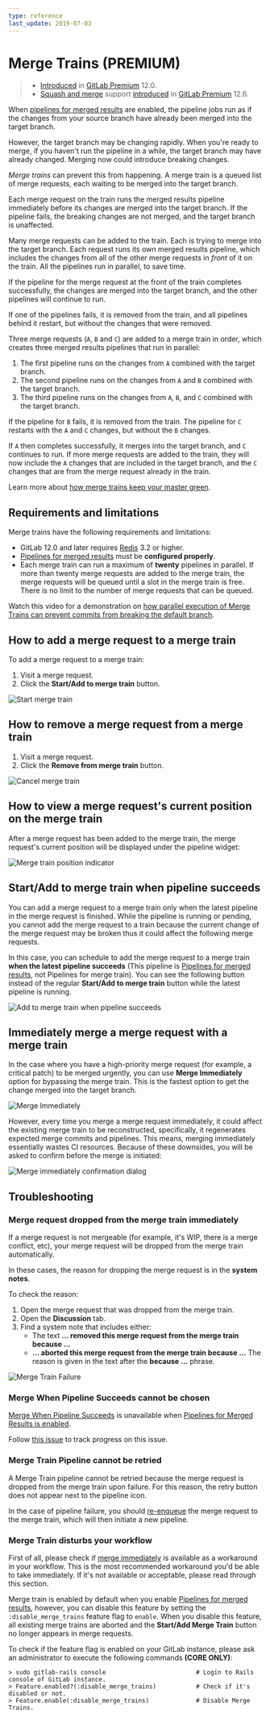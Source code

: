 ```yaml
---
type: reference
last_update: 2019-07-03
---
```


# Merge Trains **(PREMIUM)**

> - [Introduced](https://gitlab.com/gitlab-org/gitlab/issues/9186) in [GitLab Premium](https://about.gitlab.com/pricing/) 12.0.
> - [Squash and merge](../../../../user/project/merge_requests/squash_and_merge.md) support [introduced](https://gitlab.com/gitlab-org/gitlab/issues/13001) in [GitLab Premium](https://about.gitlab.com/pricing/) 12.6.

When [pipelines for merged results](../index.md#pipelines-for-merged-results-premium) are
enabled, the pipeline jobs run as if the changes from your source branch have already
been merged into the target branch.

However, the target branch may be changing rapidly. When you're ready to merge,
if you haven't run the pipeline in a while, the target branch may have already changed.
Merging now could introduce breaking changes.

*Merge trains* can prevent this from happening. A merge train is a queued list of merge
requests, each waiting to be merged into the target branch.

Each merge request on the train runs the merged results pipeline immediately before its
changes are merged into the target branch. If the pipeline fails, the breaking changes are
not merged, and the target branch is unaffected.

Many merge requests can be added to the train. Each is trying to merge into the target branch.
Each request runs its own merged results pipeline, which includes the changes from
all of the other merge requests in *front* of it on the train. All the pipelines run
in parallel, to save time.

If the pipeline for the merge request at the front of the train completes successfully,
the changes are merged into the target branch, and the other pipelines will continue to
run.

If one of the pipelines fails, it is removed from the train, and all pipelines behind
it restart, but without the changes that were removed.

Three merge requests (`A`, `B` and `C`) are added to a merge train in order, which
creates three merged results pipelines that run in parallel:

1. The first pipeline runs on the changes from `A` combined with the target branch.
1. The second pipeline runs on the changes from `A` and `B` combined with the target branch.
1. The third pipeline runs on the changes from `A`, `B`, and `C` combined with the target branch.

If the pipeline for `B` fails, it is removed from the train. The pipeline for
`C` restarts with the `A` and `C` changes, but without the `B` changes.

If `A` then completes successfully, it merges into the target branch, and `C` continues
to run. If more merge requests are added to the train, they will now include the `A`
changes that are included in the target branch, and the `C` changes that are from
the merge request already in the train.

Learn more about
[how merge trains keep your master green](https://about.gitlab.com/blog/2020/01/30/all-aboard-merge-trains/).

## Requirements and limitations

Merge trains have the following requirements and limitations:

- GitLab 12.0 and later requires [Redis](https://redis.io/) 3.2 or higher.
- [Pipelines for merged results](../index.md#pipelines-for-merged-results-premium) must be
  **configured properly**.
- Each merge train can run a maximum of **twenty** pipelines in parallel.
  If more than twenty merge requests are added to the merge train, the merge requests
  will be queued until a slot in the merge train is free. There is no limit to the
  number of merge requests that can be queued.

<i class="fa fa-youtube-play youtube" aria-hidden="true"></i>
Watch this video for a demonstration on [how parallel execution
of Merge Trains can prevent commits from breaking the default
branch](https://www.youtube.com/watch?v=D4qCqXgZkHQ).

## How to add a merge request to a merge train

To add a merge request to a merge train:

1. Visit a merge request.
1. Click the **Start/Add to merge train** button.

![Start merge train](img/merge_train_start_v12_0.png)

## How to remove a merge request from a merge train

1. Visit a merge request.
1. Click the **Remove from merge train** button.

![Cancel merge train](img/merge_train_cancel_v12_0.png)

## How to view a merge request's current position on the merge train

After a merge request has been added to the merge train, the merge request's
current position will be displayed under the pipeline widget:

![Merge train position indicator](img/merge_train_position_v12_0.png)

## Start/Add to merge train when pipeline succeeds

You can add a merge request to a merge train only when the latest pipeline in the
merge request is finished. While the pipeline is running or pending, you cannot add
the merge request to a train because the current change of the merge request may
be broken thus it could affect the following merge requests.

In this case, you can schedule to add the merge request to a merge train **when the latest
pipeline succeeds** (This pipeline is [Pipelines for merged results](../index.md), not Pipelines for merge train).
You can see the following button instead of the regular **Start/Add to merge train**
button while the latest pipeline is running.

![Add to merge train when pipeline succeeds](img/merge_train_start_when_pipeline_succeeds_v12_0.png)

## Immediately merge a merge request with a merge train

In the case where you have a high-priority merge request (for example, a critical patch) to be merged urgently,
you can use **Merge Immediately** option for bypassing the merge train.
This is the fastest option to get the change merged into the target branch.

![Merge Immediately](img/merge_train_immediate_merge_v12_6.png)

However, every time you merge a merge request immediately, it could affect the
existing merge train to be reconstructed, specifically, it regenerates expected
merge commits and pipelines. This means, merging immediately essentially wastes
CI resources. Because of these downsides, you will be asked to confirm before
the merge is initiated:

![Merge immediately confirmation dialog](img/merge_train_immediate_merge_confirmation_dialog_v12_6.png)

## Troubleshooting

### Merge request dropped from the merge train immediately

If a merge request is not mergeable (for example, it's WIP, there is a merge
conflict, etc), your merge request will be dropped from the merge train automatically.

In these cases, the reason for dropping the merge request is in the **system notes**.

To check the reason:

1. Open the merge request that was dropped from the merge train.
1. Open the **Discussion** tab.
1. Find a system note that includes either:
   - The text **... removed this merge request from the merge train because ...**
   - **... aborted this merge request from the merge train because ...**
   The reason is given in the text after the **because ...** phrase.

![Merge Train Failure](img/merge_train_failure.png)

### Merge When Pipeline Succeeds cannot be chosen

[Merge When Pipeline Succeeds](../../../../user/project/merge_requests/merge_when_pipeline_succeeds.md)
is unavailable when
[Pipelines for Merged Results is enabled](../index.md#enabling-pipelines-for-merged-results).

Follow [this issue](https://gitlab.com/gitlab-org/gitlab/issues/12267) to
track progress on this issue.

### Merge Train Pipeline cannot be retried

A Merge Train pipeline cannot be retried because the merge request is dropped from the merge train upon failure. For this reason, the retry button does not appear next to the pipeline icon.

In the case of pipeline failure, you should [re-enqueue](#how-to-add-a-merge-request-to-a-merge-train) the merge request to the merge train, which will then initiate a new pipeline.

### Merge Train disturbs your workflow

First of all, please check if [merge immediately](#immediately-merge-a-merge-request-with-a-merge-train)
is available as a workaround in your workflow. This is the most recommended
workaround you'd be able to take immediately. If it's not available or acceptable,
please read through this section.

Merge train is enabled by default when you enable [Pipelines for merged results](../index.md),
however, you can disable this feature by setting the `:disable_merge_trains` feature flag to `enable`.
When you disable this feature, all existing merge trains are aborted and
the **Start/Add Merge Train** button no longer appears in merge requests.

To check if the feature flag is enabled on your GitLab instance,
please ask an administrator to execute the following commands **(CORE ONLY)**:

```shell
> sudo gitlab-rails console                         # Login to Rails console of GitLab instance.
> Feature.enabled?(:disable_merge_trains)           # Check if it's disabled or not.
> Feature.enable(:disable_merge_trains)             # Disable Merge Trains.
```
